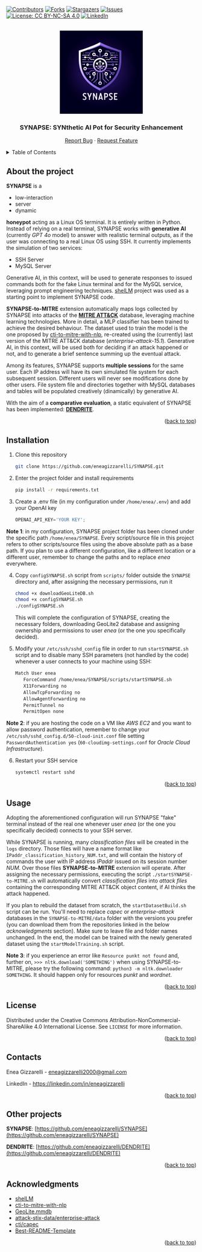 <a name="readme-top"></a>

<!-- PROJECT SHIELDS -->
[![Contributors][contributors-shield]][contributors-url]
[![Forks][forks-shield]][forks-url]
[![Stargazers][stars-shield]][stars-url]
[![Issues][issues-shield]][issues-url]
[![License: CC BY-NC-SA 4.0][license-shield]][license-url]
[![LinkedIn][linkedin-shield]][linkedin-url]

<!-- PROJECT LOGO -->
<br />
<div align="center">
  <a href="https://github.com/eneagizzarelli/SYNAPSE">
    <img src="SYNAPSE_logo.png" alt="Logo" width="220" height="220">
  </a>

  <h3 align="center">SYNAPSE: SYNthetic AI Pot for Security Enhancement</h3>

  <p align="center">
    <a href="https://github.com/eneagizzarelli/SYNAPSE/issues/new?labels=bug&template=bug_report.md">Report Bug</a>
    ·
    <a href="https://github.com/eneagizzarelli/SYNAPSE/issues/new?labels=enhancement&template=feature_request.md">Request Feature</a>
  </p>
</div>

<!-- TABLE OF CONTENTS -->
<details>
  <summary>Table of Contents</summary>
  <ol>
    <li><a href="#about-the-project">About the project</a></li>
    <li><a href="#installation">Installation</a></li>
    <li><a href="#usage">Usage</a></li>
    <li><a href="#license">License</a></li>
    <li><a href="#contacts">Contacts</a></li>
    <li><a href="#other-projects">Other projects</a></li>
    <li><a href="#acknowledgments">Acknowledgments</a></li>
  </ol>
</details>

<!-- ABOUT THE PROJECT -->
## About the project

**SYNAPSE** is a 
- low-interaction 
- server
- dynamic

**honeypot** acting as a Linux OS terminal. It is entirely written in Python. Instead of relying on a real terminal, SYNAPSE works with **generative AI** (currently _GPT 4o_ model) to answer with realistic terminal outputs, as if the user was connecting to a real Linux OS using SSH. It currently implements the simulation of two services:
 - SSH Server
 - MySQL Server

Generative AI, in this context, will be used to generate responses to issued commands both for the fake Linux terminal and for the MySQL service, leveraging prompt engineering techniques. [shelLM](https://github.com/stratosphereips/SheLLM) project was used as a starting point to implement SYNAPSE code.

**SYNAPSE-to-MITRE** extension automatically maps logs collected by SYNAPSE into attacks of the [**MITRE ATT&CK**](https://attack.mitre.org) database, leveraging machine learning technologies. More in detail, a MLP classifier has been trained to achieve the desired behaviour. The dataset used to train the model is the one proposed by [cti-to-mitre-with-nlp](https://github.com/dessertlab/cti-to-mitre-with-nlp), re-created using the (currently) last version of the MITRE ATT&CK database (_enterprise-attack-15.1_). Generative AI, in this context, will be used both for deciding if an attack happened or not, and to generate a brief sentence summing up the eventual attack.

Among its features, SYNAPSE supports **multiple sessions** for the same user. Each IP address will have its own simulated file system for each subsequent session. Different users will never see modifications done by other users. File system file and directories together with MySQL databases and tables will be populated creatively (dinamically) by generative AI.

With the aim of a **comparative evaluation**, a static equivalent of SYNAPSE has been implemented: [**DENDRITE**](https://github.com/eneagizzarelli/DENDRITE).

<p align="right">(<a href="#readme-top">back to top</a>)</p>

## Installation

1. Clone this repository
   ```sh
   git clone https://github.com/eneagizzarelli/SYNAPSE.git
   ```

2. Enter the project folder and install requirements
   ```sh
   pip install -r requirements.txt
   ```

3. Create a .env file (in my configuration under `/home/enea/.env`) and add your OpenAI key
   ```js
   OPENAI_API_KEY='YOUR KEY';
   ```
   
**Note 1**: in my configuration, SYNAPSE project folder has been cloned under the specific path `/home/enea/SYNAPSE`. Every script/source file in this project refers to other scripts/source files using the above absolute path as a base path. If you plan to use a different configuration, like a different location or a different user, remember to change the paths and to replace _enea_ everywhere.

4. Copy `configSYNAPSE.sh` script from `scripts/` folder outside the `SYNAPSE` directory and, after assigning the necessary permissions, run it
   ```sh
   chmod +x downloadGeoLiteDB.sh
   chmod +x configSYNAPSE.sh
   ./configSYNAPSE.sh
   ```
    This will complete the configuration of SYNAPSE, creating the necessary folders, downloading GeoLite2 database and assigning ownership and permissions to user _enea_ (or the one you specifically decided).

5. Modify your `/etc/ssh/sshd_config` file in order to run `startSYNAPSE.sh` script and to disable many SSH parameters (not handled by the code) whenever a user connects to your machine using SSH:
   ```sh
   Match User enea
      ForceCommand /home/enea/SYNAPSE/scripts/startSYNAPSE.sh
      X11Forwarding no
      AllowTcpForwarding no
      AllowAgentForwarding no
      PermitTunnel no
      PermitOpen none
   ```

**Note 2**: if you are hosting the code on a VM like _AWS EC2_ and you want to allow password authentication, remember to change your `/etc/ssh/sshd_config.d/50-cloud-init.conf` file setting `PasswordAuthentication yes` (`60-cloudimg-settings.conf` for _Oracle Cloud Infrastructure_).

6. Restart your SSH service
   ```sh
   systemctl restart sshd
   ```

<p align="right">(<a href="#readme-top">back to top</a>)</p>

<!-- USAGE EXAMPLES -->
## Usage

Adopting the aforementioned configuration will run SYNAPSE "fake" terminal instead of the real one whenever user _enea_ (or the one you specifically decided) connects to your SSH server.

While SYNAPSE is running, many _classification files_ will be created in the `logs` directory. Those files will have a name format like  `IPaddr_classification_history_NUM.txt`, and will contain the history of commands the user with IP address _IPaddr_ issued on its session number _NUM_. Over those files **SYNAPSE-to-MITRE** extension will operate. After assigning the necessary permissions, executing the script `./startSYNAPSE-to-MITRE.sh` will automatically convert _classification files_ into _attack files_ containing the corresponding MITRE ATT&CK object content, if AI thinks the attack happened.

If you plan to rebuild the dataset from scratch, the `startDatasetBuild.sh` script can be run. You'll need to replace _capec_ or _enterprise-attack_ databases in the `SYNAPSE-to-MITRE/data` folder with the versions you prefer (you can download them from the repositories linked in the below _acknowledgments_ section). Make sure to leave file and folder names unchanged. In the end, the model can be trained with the newly generated dataset using the `startModelTraining.sh` script.

**Note 3**: if you experience an error like `Resource punkt not found` and, further on, `>>> nltk.download('SOMETHING')` when using SYNAPSE-to-MITRE, please try the following command: `python3 -m nltk.downloader SOMETHING`. It should happen only for resources _punkt_ and _wordnet_.

<p align="right">(<a href="#readme-top">back to top</a>)</p>

<!-- LICENSE -->
## License

Distributed under the Creative Commons Attribution-NonCommercial-ShareAlike 4.0 International License. See `LICENSE` for more information.

<p align="right">(<a href="#readme-top">back to top</a>)</p>

<!-- CONTACT -->
## Contacts

Enea Gizzarelli - eneagizzarelli2000@gmail.com

LinkedIn - https://linkedin.com/in/eneagizzarelli

<p align="right">(<a href="#readme-top">back to top</a>)</p>

<!-- OTHER PROJECTS -->
## Other projects

**SYNAPSE**: [https://github.com/eneagizzarelli/SYNAPSE](https://github.com/eneagizzarelli/SYNAPSE)

**DENDRITE**: [https://github.com/eneagizzarelli/DENDRITE](https://github.com/eneagizzarelli/DENDRITE)

<p align="right">(<a href="#readme-top">back to top</a>)</p>

<!-- ACKNOWLEDGMENTS -->
## Acknowledgments

- [shelLM](https://github.com/stratosphereips/SheLLM)
- [cti-to-mitre-with-nlp](https://github.com/dessertlab/cti-to-mitre-with-nlp)
- [GeoLite.mmdb](https://github.com/P3TERX/GeoLite.mmdb)
- [attack-stix-data/enterprise-attack](https://github.com/mitre-attack/attack-stix-data/tree/master/enterprise-attack)
- [cti/capec](https://github.com/mitre/cti/tree/master/capec)
- [Best-README-Template](https://github.com/othneildrew/Best-README-Template)

<p align="right">(<a href="#readme-top">back to top</a>)</p>

<!-- MARKDOWN LINKS -->
[contributors-shield]: https://img.shields.io/github/contributors/eneagizzarelli/synapse.svg?style=for-the-badge
[contributors-url]: https://github.com/eneagizzarelli/synapse/graphs/contributors

[forks-shield]: https://img.shields.io/github/forks/eneagizzarelli/synapse.svg?style=for-the-badge
[forks-url]: https://github.com/eneagizzarelli/synapse/network/members

[stars-shield]: https://img.shields.io/github/stars/eneagizzarelli/synapse.svg?style=for-the-badge
[stars-url]: https://github.com/eneagizzarelli/synapse/stargazers

[issues-shield]: https://img.shields.io/github/issues/eneagizzarelli/synapse.svg?style=for-the-badge
[issues-url]: https://github.com/eneagizzarelli/synapse/issues

[license-shield]: https://img.shields.io/badge/License-CC%20BY--NC--SA%204.0-lightgrey.svg?style=for-the-badge
[license-url]: https://github.com/eneagizzarelli/synapse/blob/main/LICENSE

[linkedin-shield]: https://img.shields.io/badge/-LinkedIn-black.svg?style=for-the-badge&logo=linkedin&colorB=555
[linkedin-url]: https://linkedin.com/in/eneagizzarelli
